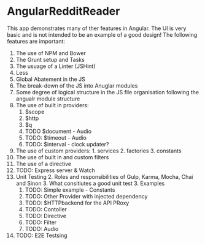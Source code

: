AngularRedditReader
=============

This app demonstrates many of ther features in Angular. The UI is very basic and is not intended to be an example of a good design!
The following features are important:
  1. The use of NPM and Bower
  2. The Grunt setup and Tasks
  3. The usuage of a Linter (JSHint)
  3. Less
  4. Global Abatement in the JS
  5. The break-down of the JS into Anuglar modules 
  6. Some degree of logical structure in the JS file organisation following the angualr module structure
  7. The use of built in providers: 
      1. $scope
      2. $http
      3. $q
      4. TODO $document - Audio
      4. TODO: $timeout - Audio
      5. TODO: $interval - clock updater?
  8. The use of custom providers:
    1. services
    2. factories
    3. constants
  9. The use of built in and custom filters 
  10. The use of a directive
  11. TODO: Express server & Watch
  12. Unit Testing
    2. Roles and responsibilities of Gulp, Karma, Mocha, Chai and Sinon
    3. What consitiutes a good unit test
    3. Examples
        1. TODO: Simple example - Constants
        2. TODO: Other Provider with injected dependency 
        3. TODO: $HTTPbackend for the API PRoxy
        4. TODO: Contoller
        5. TODO: Directive
        6. TODO: Filter
        7. TODO: Audio 
  13. TODO: E2E Testsing
